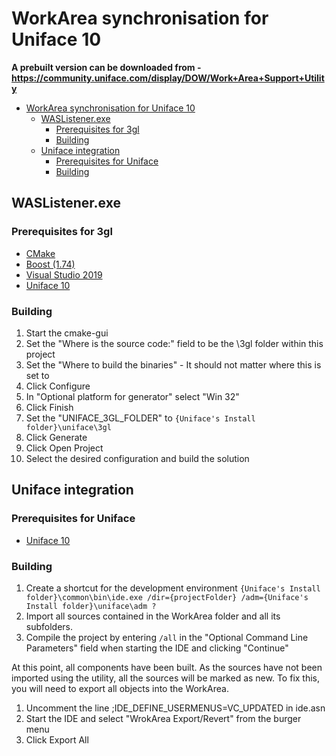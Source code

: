

# WorkArea synchronisation for Uniface 10

**A prebuilt version can be downloaded from - <https://community.uniface.com/display/DOW/Work+Area+Support+Utility>**

- [WorkArea synchronisation for Uniface 10](#workarea-synchronisation-for-uniface-10)
  - [WASListener.exe](#waslistenerexe)
    - [Prerequisites for 3gl](#prerequisites-for-3gl)
    - [Building](#building)
  - [Uniface integration](#uniface-integration)
    - [Prerequisites for Uniface](#prerequisites-for-uniface)
    - [Building](#building-1)

## WASListener.exe

### Prerequisites for 3gl

- [CMake](https://cmake.org/ "Get CMake")
- [Boost (1.74)](https://www.boost.org/users/history/version_1_74_0.html "Get Boost")
- [Visual Studio 2019](https://visualstudio.microsoft.com/ "Get Visual Studio")
- [Uniface 10](https://uniface.com/get-started "Register for Uniface 10 CE")

### Building

1. Start the cmake-gui
2. Set the "Where is the source code:" field to be the \3gl folder within this project
3. Set the "Where to build the binaries" - It should not matter where this is set to
4. Click Configure
5. In "Optional platform for generator" select "Win 32"
6. Click Finish
7. Set the "UNIFACE_3GL_FOLDER" to `{Uniface's Install folder}\uniface\3gl` 
8. Click Generate
9. Click Open Project
10. Select the desired configuration and build the solution

## Uniface integration

### Prerequisites for Uniface

- [Uniface 10](https://uniface.com/get-started "Register for Uniface 10 CE")

### Building

1. Create a shortcut for the development environment
`{Uniface's Install folder}\common\bin\ide.exe /dir={projectFolder} /adm={Uniface's Install folder}\uniface\adm ?`
2. Import all sources contained in the WorkArea folder and all its subfolders.
3. Compile the project by entering `/all` in the "Optional Command Line Parameters" field when starting the IDE and clicking "Continue"

At this point, all components have been built. As the sources have not been imported using the utility, all the sources will be marked as new. To fix this, you will need to export all objects into the WorkArea.

1. Uncomment the  line ;IDE_DEFINE_USERMENUS=VC_UPDATED in ide.asn
2. Start the IDE and select "WrokArea Export/Revert" from the burger menu
3. Click Export All
